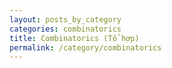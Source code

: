 ```yaml
---
layout: posts_by_category
categories: combinatorics
title: Combinatorics (Tổ hợp)
permalink: /category/combinatorics
---
```

